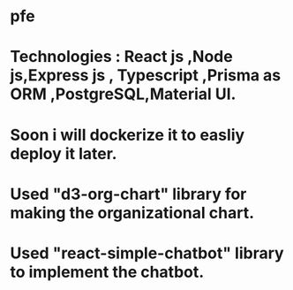 # pfe
# Technologies :  React js ,Node js,Express js , Typescript  ,Prisma as ORM ,PostgreSQL,Material UI.
# Soon i will dockerize it to easliy deploy it later.
# Used "d3-org-chart" library for making the organizational chart.
# Used "react-simple-chatbot" library to implement the chatbot.

